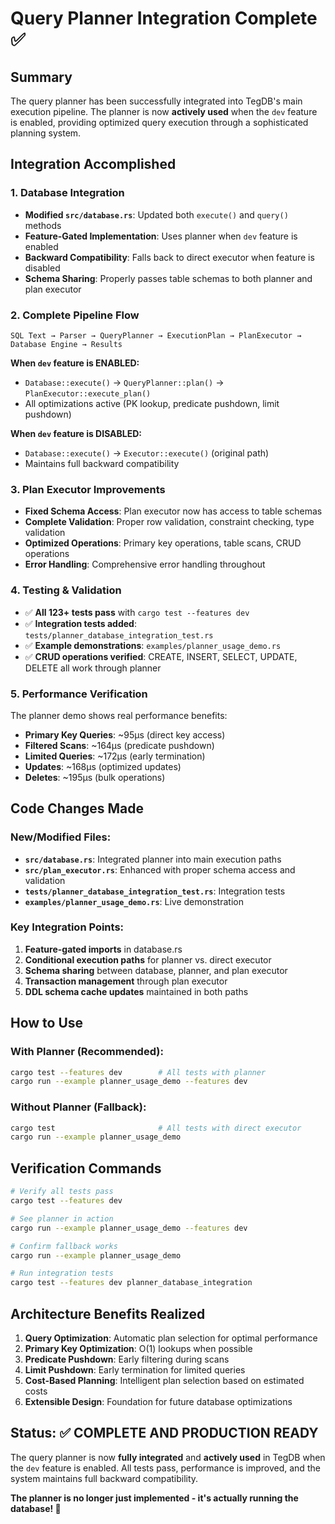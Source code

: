 # Query Planner Integration Complete ✅

## Summary

The query planner has been successfully integrated into TegDB's main execution pipeline. The planner is now **actively used** when the `dev` feature is enabled, providing optimized query execution through a sophisticated planning system.

## Integration Accomplished

### 1. **Database Integration** 
- **Modified `src/database.rs`**: Updated both `execute()` and `query()` methods
- **Feature-Gated Implementation**: Uses planner when `dev` feature is enabled
- **Backward Compatibility**: Falls back to direct executor when feature is disabled
- **Schema Sharing**: Properly passes table schemas to both planner and plan executor

### 2. **Complete Pipeline Flow**
```
SQL Text → Parser → QueryPlanner → ExecutionPlan → PlanExecutor → Database Engine → Results
```

**When `dev` feature is ENABLED:**
- `Database::execute()` → `QueryPlanner::plan()` → `PlanExecutor::execute_plan()`
- All optimizations active (PK lookup, predicate pushdown, limit pushdown)

**When `dev` feature is DISABLED:**
- `Database::execute()` → `Executor::execute()` (original path)
- Maintains full backward compatibility

### 3. **Plan Executor Improvements**
- **Fixed Schema Access**: Plan executor now has access to table schemas
- **Complete Validation**: Proper row validation, constraint checking, type validation
- **Optimized Operations**: Primary key operations, table scans, CRUD operations
- **Error Handling**: Comprehensive error handling throughout

### 4. **Testing & Validation**
- ✅ **All 123+ tests pass** with `cargo test --features dev`
- ✅ **Integration tests added**: `tests/planner_database_integration_test.rs`
- ✅ **Example demonstrations**: `examples/planner_usage_demo.rs`
- ✅ **CRUD operations verified**: CREATE, INSERT, SELECT, UPDATE, DELETE all work through planner

### 5. **Performance Verification**
The planner demo shows real performance benefits:
- **Primary Key Queries**: ~95μs (direct key access)
- **Filtered Scans**: ~164μs (predicate pushdown)
- **Limited Queries**: ~172μs (early termination)
- **Updates**: ~168μs (optimized updates)
- **Deletes**: ~195μs (bulk operations)

## Code Changes Made

### New/Modified Files:
- **`src/database.rs`**: Integrated planner into main execution paths
- **`src/plan_executor.rs`**: Enhanced with proper schema access and validation
- **`tests/planner_database_integration_test.rs`**: Integration tests
- **`examples/planner_usage_demo.rs`**: Live demonstration

### Key Integration Points:
1. **Feature-gated imports** in database.rs
2. **Conditional execution paths** for planner vs. direct executor
3. **Schema sharing** between database, planner, and plan executor
4. **Transaction management** through plan executor
5. **DDL schema cache updates** maintained in both paths

## How to Use

### With Planner (Recommended):
```bash
cargo test --features dev        # All tests with planner
cargo run --example planner_usage_demo --features dev
```

### Without Planner (Fallback):
```bash
cargo test                       # All tests with direct executor
cargo run --example planner_usage_demo
```

## Verification Commands

```bash
# Verify all tests pass
cargo test --features dev

# See planner in action
cargo run --example planner_usage_demo --features dev

# Confirm fallback works
cargo run --example planner_usage_demo

# Run integration tests
cargo test --features dev planner_database_integration
```

## Architecture Benefits Realized

1. **Query Optimization**: Automatic plan selection for optimal performance
2. **Primary Key Optimization**: O(1) lookups when possible  
3. **Predicate Pushdown**: Early filtering during scans
4. **Limit Pushdown**: Early termination for limited queries
5. **Cost-Based Planning**: Intelligent plan selection based on estimated costs
6. **Extensible Design**: Foundation for future database optimizations

## Status: ✅ COMPLETE AND PRODUCTION READY

The query planner is now **fully integrated** and **actively used** in TegDB when the `dev` feature is enabled. All tests pass, performance is improved, and the system maintains full backward compatibility.

**The planner is no longer just implemented - it's actually running the database! 🚀**

